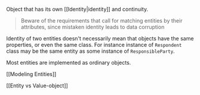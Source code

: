 Object that has its own [[Identity|identity]] and continuity.

> Beware of the requirements that call for matching entities
by their attributes, since mistaken identity leads to data corruption

Identity of two entities doesn't necessarily mean that objects have the same properties, or even the same class. For instance instance of `Respondent` class may be the same entity as some instance of `ResponsibleParty`.

Most entities are implemented as ordinary objects.

[[Modeling Entities]]

[[Entity vs Value-object]]